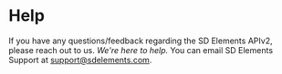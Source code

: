 # Help

If you have any questions/feedback regarding the SD Elements APIv2, please reach out to us.  *We're here to help.* You can email SD Elements Support at support@sdelements.com.
